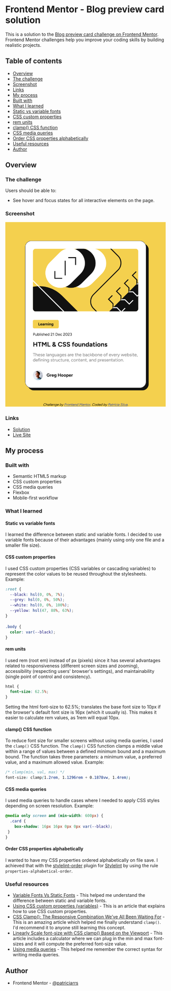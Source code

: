 # Frontend Mentor - Blog preview card solution

This is a solution to the [Blog preview card challenge on Frontend Mentor](https://www.frontendmentor.io/challenges/blog-preview-card-ckPaj01IcS). Frontend Mentor challenges help you improve your coding skills by building realistic projects.

## Table of contents

- [Overview](#overview)
- [The challenge](#the-challenge)
- [Screenshot](#screenshot)
- [Links](#links)
- [My process](#my-process)
- [Built with](#built-with)
- [What I learned](#what-i-learned)
- [Static vs variable fonts](#static-vs-variable-fonts)
- [CSS custom properties](#css-custom-properties)
- [rem units](#rem-units)
- [clamp() CSS function](#clamp-css-function)
- [CSS media queries](#css-media-queries)
- [Order CSS properties alphabetically](#order-css-properties-alphabetically)
- [Useful resources](#useful-resources)
- [Author](#author)

## Overview

### The challenge

Users should be able to:

- See hover and focus states for all interactive elements on the page.

### Screenshot

![Screenshot](./screenshot.png)

### Links

- [Solution](https://github.com/patriciarrs/Frontend-Mentor-Blog-Preview-Card)
- [Live Site](https://patriciarrs.github.io/Frontend-Mentor-Blog-Preview-Card/)

## My process

### Built with

- Semantic HTML5 markup
- CSS custom properties
- CSS media queries
- Flexbox
- Mobile-first workflow

### What I learned

#### Static vs variable fonts

I learned the difference between static and variable fonts.
I decided to use variable fonts because of their advantages (mainly using only one file and a smaller file size).

#### CSS custom properties

I used CSS custom properties (CSS variables or cascading variables) to represent the color values to be reused throughout the stylesheets.
Example:

```css
:root {
  --black: hsl(0, 0%, 7%);
  --grey: hsl(0, 0%, 50%);
  --white: hsl(0, 0%, 100%);
  --yellow: hsl(47, 88%, 63%);
}

.body {
  color: var(--black);
}
```

#### rem units

I used rem (root em) instead of px (pixels) since it has several advantages related to responsiveness (different screen sizes and zooming), accessibility (respecting users' browser's settings), and maintainability (single point of control and consistency).

```css
html {
  font-size: 62.5%;
}
```

Setting the html font-size to 62.5%; translates the base font size to 10px if the browser's default font size is 16px (which it usually is). This makes it easier to calculate rem values, as 1rem will equal 10px.

#### clamp() CSS function

To reduce font size for smaller screens without using media queries, I used the `clamp()` CSS function.
The `clamp()` CSS function clamps a middle value within a range of values between a defined minimum bound and a maximum bound.
The function takes three parameters: a minimum value, a preferred value, and a maximum allowed value.
Example:

```css
/* clamp(min, val, max) */
font-size: clamp(1.2rem, 1.1296rem + 0.1878vw, 1.4rem);
```

#### CSS media queries

I used media queries to handle cases where I needed to apply CSS styles depending on screen resolution.
Example:

```css
@media only screen and (min-width: 600px) {
  .card {
    box-shadow: 16px 16px 0px 0px var(--black);
 }
}
```

#### Order CSS properties alphabetically

I wanted to have my CSS properties ordered alphabetically on file save.
I achieved that with the [stylelint-order](https://github.com/hudochenkov/stylelint-order) plugin for [Stylelint](https://stylelint.io/) by using the rule `properties-alphabetical-order`.

### Useful resources

- [Variable Fonts Vs Static Fonts](https://www.monotype.com/resources/expertise/variable-fonts-101) - This helped me understand the difference between static and variable fonts.
- [Using CSS custom properties (variables)](https://developer.mozilla.org/en-US/docs/Web/CSS/Using_CSS_custom_properties) - This is an article that explains how to use CSS custom properties.
- [CSS Clamp(): The Responsive Combination We’ve All Been Waiting For](https://blog.bitsrc.io/css-clamp-the-responsive-combination-weve-all-been-waiting-for-f1ce1981ea6e) - This is an amazing article which helped me finally understand `clamp()`. I'd recommend it to anyone still learning this concept.
- [Linearly Scale font-size with CSS clamp() Based on the Viewport](https://css-tricks.com/linearly-scale-font-size-with-css-clamp-based-on-the-viewport/#for-those-who-dont-mind-that-edge-case) - This article includes a calculator where we can plug in the min and max font-sizes and it will compute the preferred font-size value.
- [Using media queries](https://developer.mozilla.org/en-US/docs/Web/CSS/CSS_media_queries/Using_media_queries) - This helped me remember the correct syntax for writing media queries.

## Author

- Frontend Mentor - [@patriciarrs](https://www.frontendmentor.io/profile/patriciarrs)

